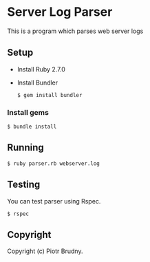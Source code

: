 # Server Log Parser

This is a program which parses web server logs 
## Setup
- Install Ruby 2.7.0

- Install Bundler

  `$ gem install bundler`

### Install gems

  `$ bundle install`

## Running

  `$ ruby parser.rb webserver.log`

## Testing

You can test parser using Rspec.

  `$ rspec`

## Copyright

Copyright (c) Piotr Brudny.